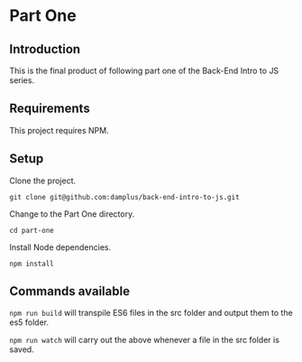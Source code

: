 # Part One

## Introduction

This is the final product of following part one of the Back-End Intro to JS series.

## Requirements

This project requires NPM.

## Setup

Clone the project.

```git clone git@github.com:damplus/back-end-intro-to-js.git```

Change to the Part One directory.

```cd part-one```

Install Node dependencies.

```npm install```

## Commands available

```npm run build``` will transpile ES6 files in the src folder and output them to the es5 folder.

```npm run watch``` will carry out the above whenever a file in the src folder is saved.
